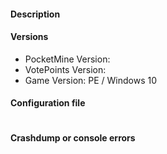 <!--- Make sure to read the following carefully.
- Make sure your issue applies to the latest version of VotePoints.
- Do not submit duplicated issues. Search the issue tracker before you submit one.
- VotePoints is designed for PocketMine-MP. Modded versions of it may not be supported.
-->

#### Description
<!--- Write a detailed description about the issue -->

#### Versions
* PocketMine Version:
* VotePoints Version:
* Game Version: PE / Windows 10

#### Configuration file
<!--- Insert in the code block below -->

```
```

#### Crashdump or console errors
<!--- Insert in the code block below -->
```
```
<!--- Issues that do not follow this template will get closed immediatly. -->
